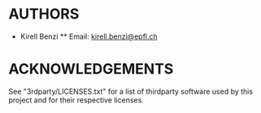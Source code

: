# AUTHORS

 * Kirell Benzi
   ** Email: kirell.benzi@epfl.ch

# ACKNOWLEDGEMENTS

  See "3rdparty/LICENSES.txt" for a list of thirdparty software
  used by this project and for their respective licenses.

